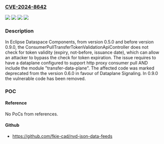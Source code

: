 ### [CVE-2024-8642](https://cve.mitre.org/cgi-bin/cvename.cgi?name=CVE-2024-8642)
![](https://img.shields.io/static/v1?label=Product&message=Eclipse%20EDC%20Connector&color=blue)
![](https://img.shields.io/static/v1?label=Version&message=0.5.0%3C%200.9.0%20&color=brighgreen)
![](https://img.shields.io/static/v1?label=Vulnerability&message=CWE-303&color=brighgreen)
![](https://img.shields.io/static/v1?label=Vulnerability&message=CWE-305&color=brighgreen)

### Description

In Eclipse Dataspace Components, from version 0.5.0 and before version 0.9.0, the ConsumerPullTransferTokenValidationApiController does not check for token validity (expiry, not-before, issuance date), which can allow an attacker to bypass the check for token expiration. The issue requires to have a dataplane configured to support http proxy consumer pull AND include the module "transfer-data-plane". The affected code was marked deprecated from the version 0.6.0 in favour of Dataplane Signaling. In 0.9.0 the vulnerable code has been removed.

### POC

#### Reference
No PoCs from references.

#### Github
- https://github.com/fkie-cad/nvd-json-data-feeds

